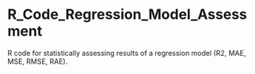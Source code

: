 # R_Code_Regression_Model_Assessment
R code for statistically assessing results of a regression model (R2, MAE, MSE, RMSE, RAE).
